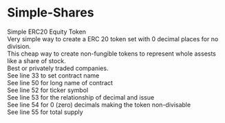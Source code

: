 # Simple-Shares

Simple ERC20 Equity Token  
Very simple way to create a ERC 20 token set with 0 decimal places for no division.  
This cheap way to create non-fungible tokens to represent whole assests like a share of stock.  
Best or privately traded companies.  
See line 33 to set contract name  
See line 50 for long name of contract  
See line 52 for ticker symbol  
See line 53 for the relationship of decimal and issue  
See line 54 for 0 (zero) decimals making the token non-divisable  
See line 55 for total supply  